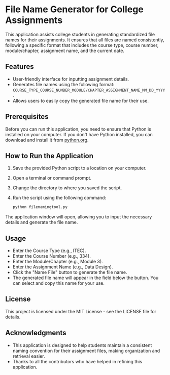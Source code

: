 # File Name Generator for College Assignments

This application assists college students in generating standardized file names for their assignments. It ensures that all files are named consistently, following a specific format that includes the course type, course number, module/chapter, assignment name, and the current date.

## Features

- User-friendly interface for inputting assignment details.
- Generates file names using the following format: `COURSE_TYPE_COURSE_NUMBER_MODULE/CHAPTER_ASSIGNMENT_NAME_MM_DD_YYYY`.
- Allows users to easily copy the generated file name for their use.

## Prerequisites

Before you can run this application, you need to ensure that Python is installed on your computer. If you don't have Python installed, you can download and install it from [python.org](https://www.python.org/downloads/).

## How to Run the Application

1. Save the provided Python script to a location on your computer.
2. Open a terminal or command prompt.
3. Change the directory to where you saved the script.
4. Run the script using the following command:

   ```bash
   python filenamingtool.py
The application window will open, allowing you to input the necessary details and generate the file name.

## Usage

- Enter the Course Type (e.g., ITEC).
- Enter the Course Number (e.g., 334).
- Enter the Module/Chapter (e.g., Module 3).
- Enter the Assignment Name (e.g., Data Design).
- Click the "Name File" button to generate the file name.
- The generated file name will appear in the field below the button. You can select and copy this name for your use.

## License

This project is licensed under the MIT License - see the LICENSE file for details.

## Acknowledgments

- This application is designed to help students maintain a consistent naming convention for their assignment files, making organization and retrieval easier.
- Thanks to all the contributors who have helped in refining this application.
